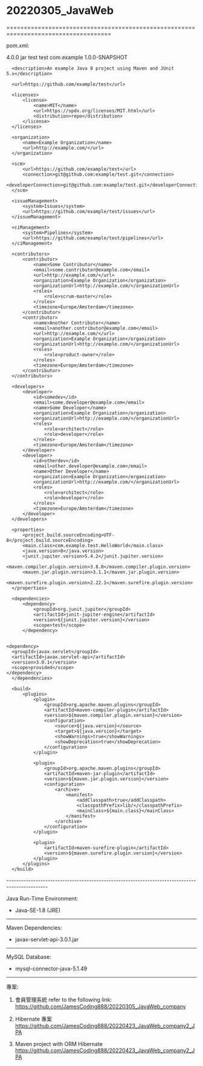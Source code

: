 # 20220305_JavaWeb
====================================================================================

pom.xml:
  <?xml version="1.0" encoding="UTF-8"?>
  <project>
      <modelVersion>4.0.0</modelVersion>
      <packaging>jar</packaging>
      <name>test</name>
      <artifactId>test</artifactId>
      <groupId>com.example</groupId>
      <version>1.0.0-SNAPSHOT</version>

      <description>An example Java 8 project using Maven and JUnit 5.x</description>

      <url>https://github.com/example/test</url>

      <licenses>
          <license>
              <name>MIT</name>
              <url>https://spdx.org/licenses/MIT.html</url>
              <distribution>repo</distribution>
          </license>
      </licenses>

      <organization>
          <name>Example Organization</name>
          <url>http://example.com/</url>
      </organization>

      <scm>
          <url>https://github.com/example/test</url>
          <connection>git@github.com:example/test.git</connection>
          <developerConnection>git@github.com:example/test.git</developerConnection>
      </scm>

      <issueManagement>
          <system>Issues</system>
          <url>https://github.com/example/test/issues</url>
      </issueManagement>

      <ciManagement>
          <system>Pipelines</system>
          <url>https://github.com/example/test/pipelines</url>
      </ciManagement>

      <contributors>
          <contributor>
              <name>Some Contributor</name>
              <email>some.contributor@example.com</email>
              <url>http://example.com/</url>
              <organization>Example Organization</organization>
              <organizationUrl>http://example.com/</organizationUrl>
              <roles>
                  <role>scrum-master</role>
              </roles>
              <timezone>Europe/Amsterdam</timezone>
          </contributor>
          <contributor>
              <name>Another Contributor</name>
              <email>another.contributor@example.com</email>
              <url>http://example.com/</url>
              <organization>Example Organization</organization>
              <organizationUrl>http://example.com/</organizationUrl>
              <roles>
                  <role>product-owner</role>
              </roles>
              <timezone>Europe/Amsterdam</timezone>
          </contributor>
      </contributors>

      <developers>
          <developer>
              <id>somedev</id>
              <email>some.developer@example.com</email>
              <name>Some Developer</name>
              <organization>Example Organization</organization>
              <organizationUrl>http://example.com/</organizationUrl>
              <roles>
                  <role>architect</role>
                  <role>developer</role>
              </roles>
              <timezone>Europe/Amsterdam</timezone>
          </developer>
          <developer>
              <id>otherdev</id>
              <email>other.developer@example.com</email>
              <name>Other Developer</name>
              <organization>Example Organization</organization>
              <organizationUrl>http://example.com/</organizationUrl>
              <roles>
                  <role>architect</role>
                  <role>developer</role>
              </roles>
              <timezone>Europe/Amsterdam</timezone>
          </developer>
      </developers>

      <properties>
          <project.build.sourceEncoding>UTF-8</project.build.sourceEncoding>
          <main.class>com.example.test.HelloWorld</main.class>
          <java.version>8</java.version>
          <junit.jupiter.version>5.4.2</junit.jupiter.version>
          <maven.compiler.plugin.version>3.8.0</maven.compiler.plugin.version>
          <maven.jar.plugin.version>3.1.1</maven.jar.plugin.version>
          <maven.surefire.plugin.version>2.22.1</maven.surefire.plugin.version>
      </properties>

      <dependencies>
          <dependency>
              <groupId>org.junit.jupiter</groupId>
              <artifactId>junit-jupiter-engine</artifactId>
              <version>${junit.jupiter.version}</version>
              <scope>test</scope>
          </dependency>


    <dependency>
      <groupId>javax.servlet</groupId>
      <artifactId>javax.servlet-api</artifactId>
      <version>3.0.1</version>
      <scope>provided</scope>
    </dependency>
      </dependencies>

      <build>
          <plugins>
              <plugin>
                  <groupId>org.apache.maven.plugins</groupId>
                  <artifactId>maven-compiler-plugin</artifactId>
                  <version>${maven.compiler.plugin.version}</version>
                  <configuration>
                      <source>${java.version}</source>
                      <target>${java.version}</target>
                      <showWarnings>true</showWarnings>
                      <showDeprecation>true</showDeprecation>
                  </configuration>
              </plugin>

              <plugin>
                  <groupId>org.apache.maven.plugins</groupId>
                  <artifactId>maven-jar-plugin</artifactId>
                  <version>${maven.jar.plugin.version}</version>
                  <configuration>
                      <archive>
                          <manifest>
                              <addClasspath>true</addClasspath>
                              <classpathPrefix>lib/</classpathPrefix>
                              <mainClass>${main.class}</mainClass>
                          </manifest>
                      </archive>
                  </configuration>
              </plugin>

              <plugin>
                  <artifactId>maven-surefire-plugin</artifactId>
                  <version>${maven.surefire.plugin.version}</version>
              </plugin>
          </plugins>
      </build>
  </project>
-----------------------------------------------------------------------------------------------

Java Run-Time Environment:
- Java-SE-1.8 (JRE)

-----------------------------------------------------------------------------------------------

Maven Dependencies:
- javax-servlet-api-3.0.1.jar

-----------------------------------------------------------------------------------------------

MySQL Database:
- mysql-connector-java-5.1.49
-----------------------------------------------------------------------------------------------
專案: 
1. 會員管理系統 
refer to the following link:
https://github.com/JamesCoding888/20220305_JavaWeb_company

2. Hibernate 專案
   https://github.com/JamesCoding888/20220423_JavaWeb_company2_JPA

3. Maven project with ORM Hibernate
   https://github.com/JamesCoding888/20220423_JavaWeb_company2_JPA
